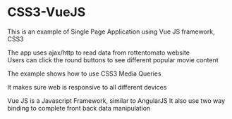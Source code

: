 # CSS3-VueJS
This is an example of Single Page Application using Vue JS framework, CSS3

The app uses ajax/http to read data from rottentomato website  
Users can click the round buttons to see different popular movie content

The example shows how to use CSS3 Media Queries

It makes sure web is responsive to all different devices

Vue JS is a Javascript Framework, similar to AngularJS 
It also use two way binding to complete front back data manipulation
